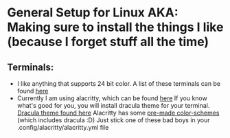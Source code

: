 # General Setup for Linux AKA: Making sure to install the things I like (because I forget stuff all the time)

## Terminals:
- I like anything that supports 24 bit color. A list of these terminals can be found [here](https://gist.github.com/sindresorhus/bed863fb8bedf023b833c88c322e44f9)
- Currently I am using alacritty, which can be found [here](https://github.com/alacritty/alacritty)
  If you know what's good for you, you will install dracula theme for your terminal. [Dracula theme found here](https://draculatheme.com/)
  Alacritty has some [pre-made color-schemes](https://github.com/alacritty/alacritty/wiki/Color-schemes) (which includes dracula :D) Just stick one of these bad boys in your .config/alacritty/alacritty.yml file


